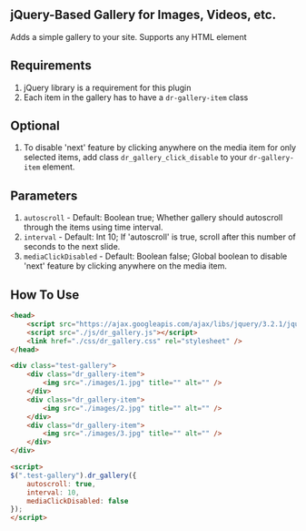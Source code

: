## jQuery-Based Gallery for Images, Videos, etc.

Adds a simple gallery to your site. Supports any HTML element

## Requirements

1. jQuery library is a requirement for this plugin
1. Each item in the gallery has to have a `dr-gallery-item` class

## Optional

1. To disable 'next' feature by clicking anywhere on the media item for only selected items, add class `dr_gallery_click_disable` to your `dr-gallery-item` element.

## Parameters

1. `autoscroll` - Default: Boolean true; Whether gallery should autoscroll through the items using time interval.
1. `interval` - Default: Int 10; If 'autoscroll' is true, scroll after this number of seconds to the next slide.
1. `mediaClickDisabled` - Default: Boolean false; Global boolean to disable 'next' feature by clicking anywhere on the media item.

## How To Use

```html
<head>
    <script src="https://ajax.googleapis.com/ajax/libs/jquery/3.2.1/jquery.min.js"></script>
    <script src="./js/dr_gallery.js"></script>
    <link href="./css/dr_gallery.css" rel="stylesheet" />
</head>
```

```html
<div class="test-gallery">
    <div class="dr_gallery-item">
        <img src="./images/1.jpg" title="" alt="" />
    </div>
    <div class="dr_gallery-item">
        <img src="./images/2.jpg" title="" alt="" />
    </div>
    <div class="dr_gallery-item">
        <img src="./images/3.jpg" title="" alt="" />
    </div>
</div>

<script>
$(".test-gallery").dr_gallery({
    autoscroll: true,
    interval: 10,
    mediaClickDisabled: false
});
</script>
```